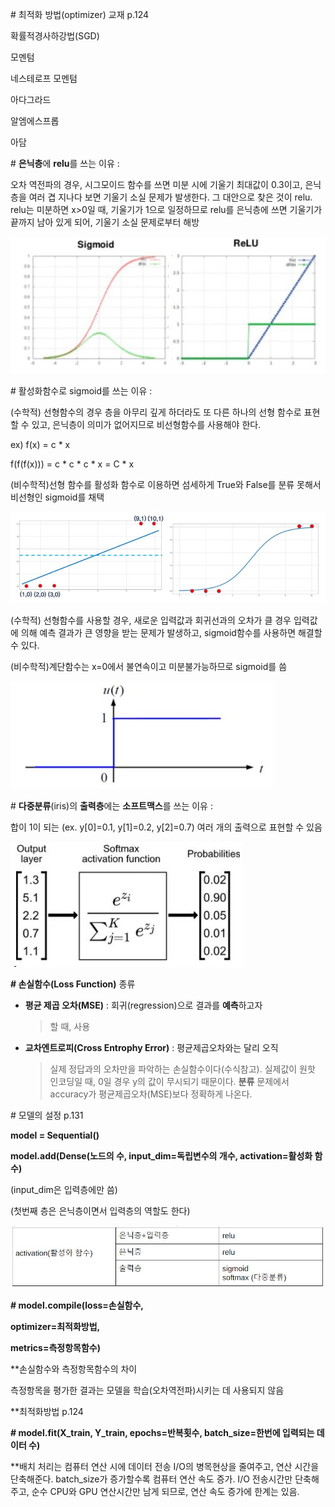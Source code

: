 \# 최적화 방법(optimizer) 교재 p.124

확률적경사하강법(SGD)

모멘텀

네스테로프 모멘텀

아다그라드

알엠에스프롭

아담

\# **은닉층**에 **relu**를 쓰는 이유 :

오차 역전파의 경우, 시그모이드 함수를 쓰면 미분 시에 기울기 최대값이
0.3이고, 은닉층을 여러 겹 지나다 보면 기울기 소실 문제가 발생한다. 그
대안으로 찾은 것이 relu. relu는 미분하면 x\>0일 때, 기울기가 1으로
일정하므로 relu를 은닉층에 쓰면 기울기가 끝까지 남아 있게 되어, 기울기
소실 문제로부터 해방

![1](./img/1.JPG)

\# 활성화함수로 sigmoid를 쓰는 이유 :

(수학적) 선형함수의 경우 층을 아무리 깊게 하더라도 또 다른 하나의 선형
함수로 표현할 수 있고, 은닉층이 의미가 없어지므로 비선형함수를 사용해야
한다.

ex) f(x) = c \* x

f(f(f(x))) = c \* c \* c \* x = C \* x

(비수학적)선형 함수를 활성화 함수로 이용하면 섬세하게 True와 False를
분류 못해서 비선형인 sigmoid를 채택

![1](./img/2.JPG)

(수학적) 선형함수를 사용할 경우, 새로운 입력값과 회귀선과의 오차가 클
경우 입력값에 의해 예측 결과가 큰 영향을 받는 문제가 발생하고,
sigmoid함수를 사용하면 해결할 수 있다.

(비수학적)계단함수는 x=0에서 불연속이고 미분불가능하므로 sigmoid를 씀

![1](./img/3.JPG)

\# **다중분류**(iris)의 **출력층**에는 **소프트맥스**를 쓰는 이유 :

합이 1이 되는 (ex. y\[0\]=0.1, y\[1\]=0.2, y\[2\]=0.7) 여러 개의
출력으로 표현할 수 있음

![1](./img/4.JPG)

**\# 손실함수(Loss Function)** 종류

-   **평균 제곱 오차(MSE)** : 회귀(regression)으로 결과를 **예측**하고자
    > 할 때, 사용

-   **교차엔트로피(Cross Entrophy Error)** : 평균제곱오차와는 달리 오직
    > 실제 정답과의 오차만을 파악하는 손실함수이다(수식참고). 실제값이
    > 원핫 인코딩일 때, 0일 경우 y의 값이 무시되기 때문이다. **분류**
    > 문제에서 accuracy가 평균제곱오차(MSE)보다 정확하게 나온다.

\# 모델의 설정 p.131

**model = Sequential()**

**model.add(Dense(노드의 수, input_dim=독립변수의 개수,
activation=활성화 함수)**

(input_dim은 입력층에만 씀)

(첫번째 층은 은닉층이면서 입력층의 역할도 한다)

![1](./img/5.JPG)

**\# model.compile(loss=손실함수,**

**optimizer=최적화방법,**

**metrics=측정항목함수)**

\*\*손실함수와 측정항목함수의 차이

측정항목을 평가한 결과는 모델을 학습(오차역전파)시키는 데 사용되지 않음

\*\*최적화방법 p.124

**\# model.fit(X_train, Y_train, epochs=반복횟수, batch_size=한번에
입력되는 데이터 수)**

\*\*배치 처리는 컴퓨터 연산 시에 데이터 전송 I/O의 병목현상을 줄여주고,
연산 시간을 단축해준다. batch_size가 증가할수록 컴퓨터 연산 속도 증가.
I/O 전송시간만 단축해주고, 순수 CPU와 GPU 연산시간만 남게 되므로, 연산
속도 증가에 한계는 있음.
